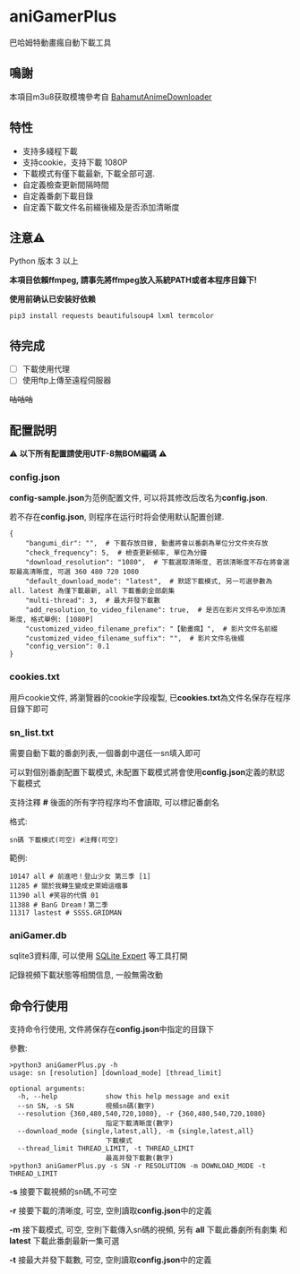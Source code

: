 # aniGamerPlus
巴哈姆特動畫瘋自動下載工具

## 鳴謝

本項目m3u8获取模塊參考自 [BahamutAnimeDownloader](https://github.com/c0re100/BahamutAnimeDownloader) 

## 特性

 - 支持多綫程下載
 - 支持cookie，支持下載 1080P
 - 下載模式有僅下載最新, 下載全部可選.
 - 自定義檢查更新間隔時間
 - 自定義番劇下載目錄
 - 自定義下載文件名前綴後綴及是否添加清晰度
 
 
## **注意**:warning:

Python 版本 3 以上

**本項目依賴ffmpeg, 請事先將ffmpeg放入系統PATH或者本程序目錄下!**

**使用前确认已安装好依赖**
```
pip3 install requests beautifulsoup4 lxml termcolor
```
 
## 待完成
 - [ ] 下載使用代理
 - [ ] 使用ftp上傳至遠程伺服器
 
 ~~咕咕咕~~
 
 
## 配置説明

:warning: **以下所有配置請使用UTF-8無BOM編碼** :warning:

### config.json

**config-sample.json**为范例配置文件, 可以将其修改后改名为**config.json**.

若不存在**config.json**, 则程序在运行时将会使用默认配置创建.

```
{
    "bangumi_dir": "",  # 下載存放目錄, 動畫將會以番劇為單位分文件夾存放
    "check_frequency": 5,  # 檢查更新頻率, 單位為分鐘
    "download_resolution": "1080",  # 下載選取清晰度, 若該清晰度不存在將會選取最高清晰度, 可選 360 480 720 1080
    "default_download_mode": "latest",  # 默認下載模式, 另一可選參數為 all. latest 為僅下載最新, all 下載番劇全部劇集
    "multi-thread": 3,  # 最大并發下載數
    "add_resolution_to_video_filename": true,  # 是否在影片文件名中添加清晰度, 格式舉例: [1080P]
    "customized_video_filename_prefix": "【動畫瘋】",  # 影片文件名前綴
    "customized_video_filename_suffix": "",  # 影片文件名後綴
    "config_version": 0.1
}
```

### cookies.txt

用戶cookie文件, 將瀏覽器的cookie字段複製, 已**cookies.txt**為文件名保存在程序目錄下即可


### sn_list.txt

需要自動下載的番劇列表,一個番劇中選任一sn填入即可

可以對個別番劇配置下載模式, 未配置下載模式將會使用**config.json**定義的默認下載模式

支持注釋 **#** 後面的所有字符程序均不會讀取, 可以標記番劇名

格式:
```
sn碼 下載模式(可空) #注釋(可空)
```

範例:
```
10147 all # 前進吧！登山少女 第三季 [1]
11285 # 關於我轉生變成史萊姆這檔事
11390 all #笑容的代價 01
11388 # BanG Dream！第二季
11317 lastest # SSSS.GRIDMAN
```

### aniGamer.db

sqlite3資料庫, 可以使用 [SQLite Expert](http://www.sqliteexpert.com/) 等工具打開

記錄視頻下載狀態等相關信息, 一般無需改動

## 命令行使用

支持命令行使用, 文件將保存在**config.json**中指定的目錄下

參數:
```
>python3 aniGamerPlus.py -h
usage: sn [resolution] [download_mode] [thread_limit]

optional arguments:
  -h, --help            show this help message and exit
  --sn SN, -s SN        視頻sn碼(數字)
  --resolution {360,480,540,720,1080}, -r {360,480,540,720,1080}
                        指定下載清晰度(數字)
  --download_mode {single,latest,all}, -m {single,latest,all}
                        下載模式
  --thread_limit THREAD_LIMIT, -t THREAD_LIMIT
                        最高并發下載數(數字)
>python3 aniGamerPlus.py -s SN -r RESOLUTION -m DOWNLOAD_MODE -t THREAD_LIMIT
```

**-s** 接要下載視頻的sn碼,不可空

**-r** 接要下載的清晰度, 可空, 空則讀取**config.json**中的定義

**-m** 接下載模式, 可空, 空則下載傳入sn碼的視頻, 另有 **all** 下載此番劇所有劇集 和 **latest** 下載此番劇最新一集可選

**-t** 接最大并發下載數, 可空, 空則讀取**config.json**中的定義